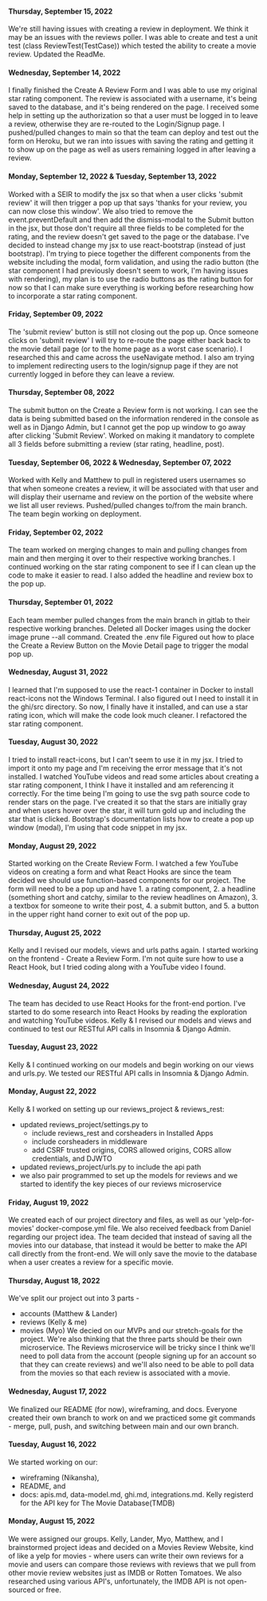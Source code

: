 #### Thursday, September 15, 2022
We're still having issues with creating a review in deployment. We think it may be an issues with the reviews poller. 
I was able to create and test a unit test (class ReviewTest(TestCase)) which tested the ability to create a movie review. 
Updated the ReadMe. 
#### Wednesday, September 14, 2022
I finally finished the Create A Review Form and I was able to use my original star rating component. The review is associated with a username, it's being saved to the database, and it's being rendered on the page. 
I received some help in setting up the authorization so that a user must be logged in to leave a review, otherwise they are re-routed to the Login/Signup page. 
I pushed/pulled changes to main so that the team can deploy and test out the form on Heroku, but we ran into issues with saving the rating and getting it to show up on the page as well as users remaining logged in after leaving a review. 
#### Monday, September 12, 2022 & Tuesday, September 13, 2022
Worked with a SEIR to modify the jsx so that when a user clicks 'submit review' it will then trigger a pop up that says 'thanks for your review, you can now close this window'. We also tried to remove the event.preventDefault and then add the dismiss-modal to the Submit button in the jsx, but those don't require all three fields to be completed for the rating, and the review doesn't get saved to the page or the database. 
I've decided to instead change my jsx to use react-bootstrap (instead of just bootstrap). I'm trying to piece together the different components from the website including the modal, form validation, and using the radio button (the star component I had previously doesn't seem to work, I'm having issues with rendering), my plan is to use the radio buttons as the rating button for now so that I can make sure everything is working before researching how to incorporate a star rating component. 
#### Friday, September 09, 2022
The 'submit review' button is still not closing out the pop up. Once someone clicks on 'submit review' I will try to re-route the page either back back to the movie detail page (or to the home page as a worst case scenario). I researched this and came across the useNavigate method. 
I also am trying to implement redirecting users to the login/signup page if they are not currently logged in before they can leave a review. 
#### Thursday, September 08, 2022
The submit button on the Create a Review form is not working. I can see the data is being submitted based on the information rendered in the console as well as in Django Admin, but I cannot get the pop up window to go away after clicking 'Submit Review'.
Worked on making it mandatory to complete all 3 fields before submitting a review (star rating, headline, post). 
#### Tuesday, September 06, 2022 & Wednesday, September 07, 2022
Worked with Kelly and Matthew to pull in registered users usernames so that when someone creates a review, it will be associated with that user and will display their username and review on the portion of the website where we list all user reviews. 
Pushed/pulled changes to/from the main branch. 
The team begin working on deployment. 
#### Friday, September 02, 2022
The team worked on merging changes to main and pulling changes from main and then merging it over to their respective working branches. 
I continued working on the star rating component to see if I can clean up the code to make it easier to read. I also added the headline and review box to the pop up. 
#### Thursday, September 01, 2022
Each team member pulled changes from the main branch in gitlab to their respective working branches. 
Deleted all Docker images using the docker image prune --all command. 
Created the .env file
Figured out how to place the Create a Review Button on the Movie Detail page to trigger the modal pop up.  
#### Wednesday, August 31, 2022
I learned that I'm supposed to use the react-1 container in Docker to install react-icons not the Windows Terminal. I also figured out I need to install it in the ghi/src directory. So now, I finally have it installed, and can use a star rating icon, which will make the code look much cleaner. I refactored the star rating component. 
#### Tuesday, August 30, 2022
I tried to install react-icons, but I can't seem to use it in my jsx. I tried to import it onto my page and I'm receiving the error message that it's not installed. I watched YouTube videos and read some articles about creating a star rating component, I think I have it installed and am referencing it correctly. For the time being I'm going to use the svg path source code to render stars on the page. I've created it so that the stars are initially gray and when users hover over the star, it will turn gold up and including the star that is clicked. 
Bootstrap's documentation lists how to create a pop up window (modal), I'm using that code snippet in my jsx. 
#### Monday, August 29, 2022
Started working on the Create Review Form. I watched a few YouTube videos on creating a form and what React Hooks are since the team decided we should use function-based components for our project. The form will need to be a pop up and have 1. a rating component, 2. a headline (something short and catchy, similar to the review headlines on Amazon), 3. a textbox for someone to write their post, 4. a submit button, and 5. a button in the upper right hand corner to exit out of the pop up. 
#### Thursday, August 25, 2022
Kelly and I revised our models, views and urls paths again. I started working on the frontend - Create a Review Form. I'm not quite sure how to use a React Hook, but I tried coding along with a YouTube video I found. 
#### Wednesday, August 24, 2022
The team has decided to use React Hooks for the front-end portion. I've started to do some research into React Hooks by reading the exploration and watching YouTube videos. 
Kelly & I revised our models and views and continued to test our RESTful API calls in Insomnia & Django Admin. 
#### Tuesday, August 23, 2022
Kelly & I continued working on our models and begin working on our views and urls.py. We tested our RESTful API calls in Insomnia & Django Admin. 
#### Monday, August 22, 2022
Kelly & I worked on setting up our reviews_project & reviews_rest:
- updated reviews_project/settings.py to 
    - include reviews_rest and corsheaders in Installed Apps
    - include corsheaders in middleware
    - add CSRF trusted origins, CORS allowed origins, CORS allow credentials, and DJWTO
- updated reviews_project/urls.py to include the api path
- we also pair programmed to set up the models for reviews and we started to identify the key pieces of our reviews microservice
#### Friday, August 19, 2022
We created each of our project directory and files, as well as our 'yelp-for-movies' docker-compose.yml file. 
We also received feedback from Daniel regarding our project idea. 
The team decided that instead of saving all the movies into our database, that instead it would be better to make the API call directly from the front-end. We will only save the movie to the database when a user creates a review for a specific movie. 
#### Thursday, August 18, 2022
We've split our project out into 3 parts - 
- accounts (Matthew & Lander)
- reviews (Kelly & me)
- movies (Myo)
We decied on our MVPs and our stretch-goals for the project. 
We're also thinking that the three parts should be their own microservice. The Reviews microservice will be tricky since I think we'll need to poll data from the account (people signing up for an account so that they can create reviews) and we'll also need to be able to poll data from the movies so that each review is associated with a movie.
#### Wednesday, August 17, 2022
We finalized our README (for now), wireframing, and docs. 
Everyone created their own branch to work on and we practiced some git commands - merge, pull, push, and switching between main and our own branch. 
#### Tuesday, August 16, 2022
We started working on our:
- wireframing (Nikansha), 
- README, and 
- docs: apis.md, data-model.md, ghi.md, integrations.md. 
Kelly registerd for the API key for The Movie Database(TMDB)
#### Monday, August 15, 2022
We were assigned our groups. Kelly, Lander, Myo, Matthew, and I brainstormed project ideas and decided on a Movies Review Website, kind of like a yelp for movies - where users can write their own reviews for a movie and users can compare those reviews with reviews that we pull from other movie review websites just as IMDB or Rotten Tomatoes. We also researched using various API's, unfortunately, the IMDB API is not open-sourced or free.